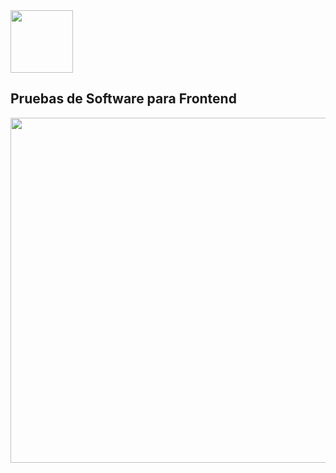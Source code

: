 <img src="https://res.cloudinary.com/boolean-spa/image/upload/v1591158800/logo_vayedu.svg" width=100> 

## Pruebas de Software para Frontend

<img src="https://cdn.statically.io/gh/booleancl/activities-assets/954770f1/src/img/draws/draw_frontend-testing.png" width=552 align="center"> 